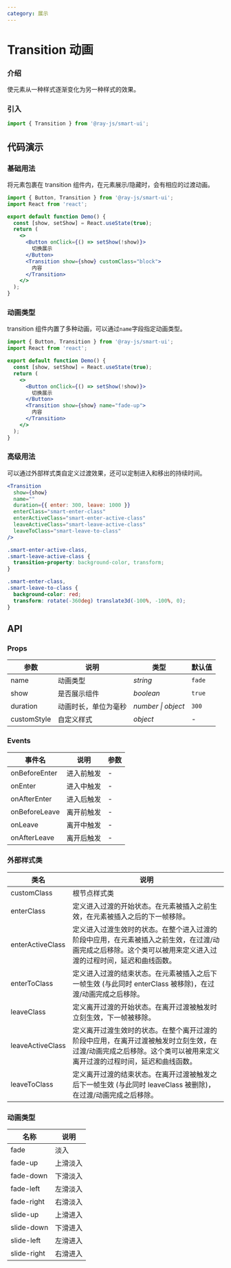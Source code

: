 ```yaml
---
category: 展示
---
```


# Transition 动画

### 介绍

使元素从一种样式逐渐变化为另一种样式的效果。

### 引入

```jsx
import { Transition } from '@ray-js/smart-ui';
```

## 代码演示

### 基础用法

将元素包裹在 transition 组件内，在元素展示/隐藏时，会有相应的过渡动画。

```jsx
import { Button, Transition } from '@ray-js/smart-ui';
import React from 'react';

export default function Demo() {
  const [show, setShow] = React.useState(true);
  return (
    <>
      <Button onClick={() => setShow(!show)}>
        切换展示
      </Button>
      <Transition show={show} customClass="block">
        内容
      </Transition>
    </>
  );
}
```

### 动画类型

transition 组件内置了多种动画，可以通过`name`字段指定动画类型。

```jsx
import { Button, Transition } from '@ray-js/smart-ui';
import React from 'react';

export default function Demo() {
  const [show, setShow] = React.useState(true);
  return (
    <>
      <Button onClick={() => setShow(!show)}>
        切换展示
      </Button>
      <Transition show={show} name="fade-up">
        内容
      </Transition>
    </>
  );
}
```

### 高级用法

可以通过外部样式类自定义过渡效果，还可以定制进入和移出的持续时间。

```jsx
<Transition
  show={show}
  name=""
  duration={{ enter: 300, leave: 1000 }}
  enterClass="smart-enter-class"
  enterActiveClass="smart-enter-active-class"
  leaveActiveClass="smart-leave-active-class"
  leaveToClass="smart-leave-to-class"
/>
```

```css
.smart-enter-active-class,
.smart-leave-active-class {
  transition-property: background-color, transform;
}

.smart-enter-class,
.smart-leave-to-class {
  background-color: red;
  transform: rotate(-360deg) translate3d(-100%, -100%, 0);
}
```

## API

### Props

| 参数         | 说明                 | 类型               | 默认值 |
| ------------ | -------------------- | ------------------ | ------ |
| name         | 动画类型             | _string_           | `fade` |
| show         | 是否展示组件         | _boolean_          | `true` |
| duration     | 动画时长，单位为毫秒 | _number \| object_ | `300`  |
| customStyle | 自定义样式           | _object_           | -      |

### Events

| 事件名        | 说明       | 参数 |
| ------------- | ---------- | ---- |
| onBeforeEnter | 进入前触发 | -    |
| onEnter       | 进入中触发 | -    |
| onAfterEnter  | 进入后触发 | -    |
| onBeforeLeave | 离开前触发 | -    |
| onLeave       | 离开中触发 | -    |
| onAfterLeave  | 离开后触发 | -    |

### 外部样式类

| 类名             | 说明                                                                                                                                                                |
| ---------------- | ------------------------------------------------------------------------------------------------------------------------------------------------------------------- |
| customClass      | 根节点样式类                                                                                                                                                        |
| enterClass       | 定义进入过渡的开始状态。在元素被插入之前生效，在元素被插入之后的下一帧移除。                                                                                        |
| enterActiveClass | 定义进入过渡生效时的状态。在整个进入过渡的阶段中应用，在元素被插入之前生效，在过渡/动画完成之后移除。这个类可以被用来定义进入过渡的过程时间，延迟和曲线函数。       |
| enterToClass     | 定义进入过渡的结束状态。在元素被插入之后下一帧生效 (与此同时 enterClass 被移除)，在过渡/动画完成之后移除。                                                          |
| leaveClass       | 定义离开过渡的开始状态。在离开过渡被触发时立刻生效，下一帧被移除。                                                                                                  |
| leaveActiveClass | 定义离开过渡生效时的状态。在整个离开过渡的阶段中应用，在离开过渡被触发时立刻生效，在过渡/动画完成之后移除。这个类可以被用来定义离开过渡的过程时间，延迟和曲线函数。 |
| leaveToClass     | 定义离开过渡的结束状态。在离开过渡被触发之后下一帧生效 (与此同时 leaveClass 被删除)，在过渡/动画完成之后移除。                                                      |

### 动画类型

| 名称        | 说明     |
| ----------- | -------- |
| fade        | 淡入     |
| fade-up     | 上滑淡入 |
| fade-down   | 下滑淡入 |
| fade-left   | 左滑淡入 |
| fade-right  | 右滑淡入 |
| slide-up    | 上滑进入 |
| slide-down  | 下滑进入 |
| slide-left  | 左滑进入 |
| slide-right | 右滑进入 |
